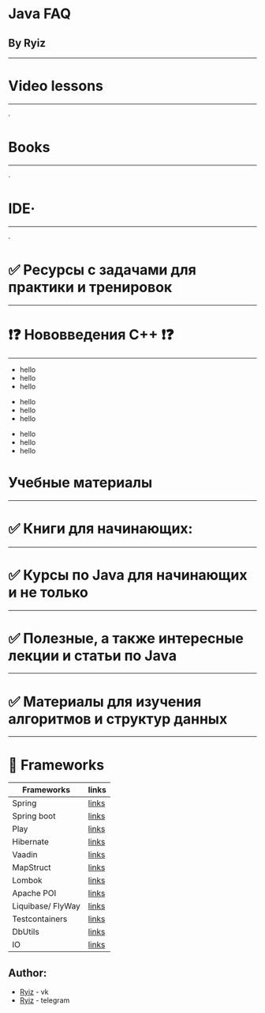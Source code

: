 # Java FAQ
## By Ryiz


____________________________________________________________________________________________________
# Video lessons 
____________________________________________________________________________________________________
· 



# Books 
____________________________________________________________________________________________________
· 



# IDE·
____________________________________________________________________________________________________
· 

# ✅ Ресурсы с задачами для практики и тренировок
____________________________________________________________________________________________________



# ❗❓ Нововведения С++ ❗❓
____________________________________________________________________________________________________
- hello
- hello
- hello

+ hello
+ hello
+ hello

* hello
* hello
* hello

# Учебные материалы
____________________________________________________________________________________________________






# ✅ Книги для начинающих:
____________________________________________________________________________________________________





# ✅ Курсы по Java для начинающих и не только
____________________________________________________________________________________________________


# ✅ Полезные, а также интересные лекции и статьи по Java
____________________________________________________________________________________________________


# ✅ Материалы для изучения алгоритмов и структур данных
____________________________________________________________________________________________________

# 🔱 Frameworks
| Frameworks | links |
|----|----|
| Spring | [links](https://spring.io/) |
| Spring boot | [links]() |
| Play | [links]() |
| Hibernate | [links]() |
| Vaadin | [links]() |
| MapStruct | [links]() |
| Lombok | [links]() |
| Apache POI | [links]() |
| Liquibase/ FlyWay | [links]() |
| Testcontainers | [links]() |
| DbUtils | [links]() |
| IO | [links]() |

## Author:
- [Ryiz](https://vk.com/id663081948) - vk
- [Ryiz](https://t.me/RyizJVAml) - telegram
